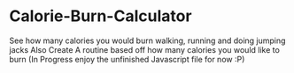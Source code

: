 # Calorie-Burn-Calculator
See how many calories you would burn walking, running and doing  jumping jacks
Also Create A routine based off how many calories you would like to burn (In Progress enjoy the unfinished Javascript file for now :P)
